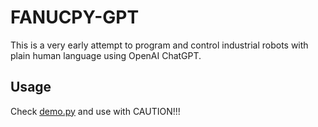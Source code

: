 # FANUCPY-GPT

This is a very early attempt to program and control industrial robots with plain human language using OpenAI ChatGPT.

## Usage
Check [demo.py](demo.py) and use with CAUTION!!!